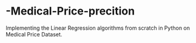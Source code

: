 # -Medical-Price-precition
Implementing the Linear Regression algorithms from scratch in Python on  Medical Price Dataset.
